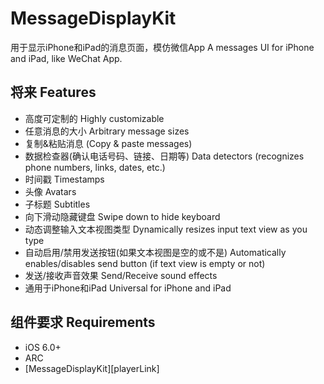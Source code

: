MessageDisplayKit
=================

用于显示iPhone和iPad的消息页面，模仿微信App        A messages UI for iPhone and iPad, like WeChat App.


## 将来                                            Features 

* 高度可定制的                                     Highly customizable
* 任意消息的大小                                   Arbitrary message sizes
* 复制&粘贴消息  (Copy & paste messages)
* 数据检查器(确认电话号码、链接、日期等)           Data detectors (recognizes phone numbers, links, dates, etc.)
* 时间戳                                           Timestamps
* 头像                                             Avatars
* 子标题                                           Subtitles
* 向下滑动隐藏键盘                                 Swipe down to hide keyboard
* 动态调整输入文本视图类型                         Dynamically resizes input text view as you type
* 自动启用/禁用发送按钮(如果文本视图是空的或不是)  Automatically enables/disables send button (if text view is empty or not)
* 发送/接收声音效果                                Send/Receive sound effects
* 通用于iPhone和iPad                               Universal for iPhone and iPad

## 组件要求                                        Requirements

* iOS 6.0+ 
* ARC
* [MessageDisplayKit][playerLink]
